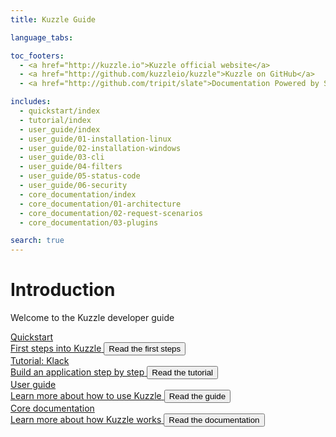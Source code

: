 ```yaml
---
title: Kuzzle Guide

language_tabs:

toc_footers:
  - <a href="http://kuzzle.io">Kuzzle official website</a>
  - <a href="http://github.com/kuzzleio/kuzzle">Kuzzle on GitHub</a>
  - <a href="http://github.com/tripit/slate">Documentation Powered by Slate</a>

includes:
  - quickstart/index
  - tutorial/index
  - user_guide/index
  - user_guide/01-installation-linux
  - user_guide/02-installation-windows
  - user_guide/03-cli
  - user_guide/04-filters
  - user_guide/05-status-code
  - user_guide/06-security
  - core_documentation/index
  - core_documentation/01-architecture
  - core_documentation/02-request-scenarios
  - core_documentation/03-plugins

search: true
---
```


# Introduction

Welcome to the Kuzzle developer guide

<div class="panels">

<div class="panel">
    <a href="#quickstart">
        <div class="panel-title"><i class="icon icon-play_arrow"></i> Quickstart</div>
        <div class="panel-content">
            <span>First steps into Kuzzle</span>
            <button>Read the first steps</button>
        </div>
    </a>
</div>

<div class="panel">
    <a href="#tutorial">
        <div class="panel-title"><i class="icon icon-code"></i> Tutorial: Klack</div>
        <div class="panel-content">
            <span>Build an application step by step</span>
            <button>Read the tutorial</button>
        </div>
    </a>
</div>

<div class="panel">
    <a href="#user-guide">
        <div class="panel-title"><i class="icon icon-get-started"></i> User guide</div>
        <div class="panel-content">
            <span>Learn more about how to use Kuzzle</span>
            <button>Read the guide</button>
        </div>
    </a>
</div>

<div class="panel">
    <a href="#core-documentation">
        <div class="panel-title"><i class="icon icon-get-started"></i> Core documentation</div>
        <div class="panel-content">
            <span>Learn more about how Kuzzle works</span>
            <button>Read the documentation</button>
        </div>
    </a>
</div>

</div>
